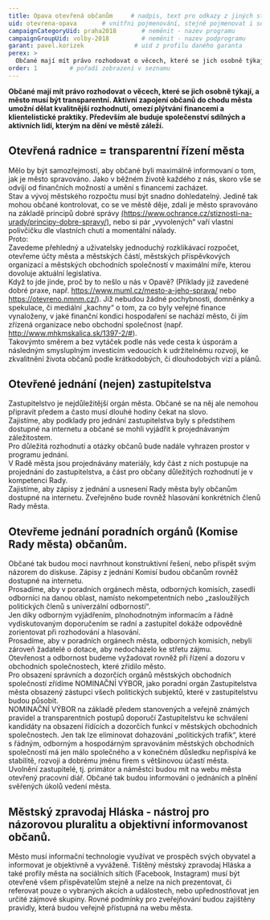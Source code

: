 ```yaml
---
title: Opava otevřená občanům     # nadpis, text pro odkazy z jiných stranek
uid: otevrena-opava       # vnitřni pojmenování, stejně pojmenovat i soubor
campaignCategoryUid: praha2018       # neměnit - nazev programu
campaignGroupUid: volby-2018         # neměnit - nazev podprogramu
garant: pavel.korizek              # uid z profilu daného garanta
perex: >
  Občané mají mít právo rozhodovat o věcech, které se jich osobně týkají, a město musí být transparentní. Aktivní zapojení občanů do chodu města umožní dělat kvalitnější rozhodnutí, omezí plýtvání financemi a klientelistické praktiky.
order: 1         # pořadí zobrazení v seznamu
---
```


**Občané mají mít právo rozhodovat o věcech, které se jich osobně týkají, a město musí být transparentní. Aktivní zapojení občanů do chodu města umožní dělat kvalitnější rozhodnutí, omezí plýtvání financemi a klientelistické praktiky. Především ale buduje společenství sdílných a aktivních lidí, kterým na dění ve městě záleží.**    <!-- Zvýrazněný text na začátku  stránky -->

## Otevřená radnice = transparentní řízení města    
 <!-- Nadpis druhé úrovně -->
<p>
Mělo by být samozřejmostí, aby občané byli maximálně informovaní o tom, jak je město spravováno. Jako v běžném životě každého z nás, skoro vše se odvíjí od finančních možností a umění s financemi zacházet.
<br>
Stav a vývoj městského rozpočtu musí být snadno dohledatelný. Jedině tak mohou občané kontrolovat, co se ve městě děje, zdali je město spravováno na základě principů dobré správy <a href="https://www.ochrance.cz/stiznosti-na-urady/principy-dobre-spravy/">(https://www.ochrance.cz/stiznosti-na-urady/principy-dobre-spravy/)</a>, nebo si pár „vyvolených“ vaří vlastní polívčičku dle vlastních chutí a momentální nálady.
<br>
Proto:
<br>
Zavedeme přehledný a uživatelsky jednoduchý rozklikávací rozpočet, otevřeme účty města a městských částí, městských příspěvkových organizací a městských obchodních společností v maximální míře, kterou dovoluje aktuální legislativa.
<br>
Když to jde jinde, proč by to nešlo u nás v Opavě? (Příklady již zavedené dobré praxe, např. <a href="https://www.muml.cz/mesto-a-jeho-sprava/">https://www.muml.cz/mesto-a-jeho-sprava/</a> nebo <a href="https://otevreno.nmnm.cz/">https://otevreno.nmnm.cz/</a>). Již nebudou žádné pochybnosti, domněnky a spekulace, či mediální „kachny“ o tom, za co byly veřejné finance vynaloženy, v jaké finanční kondici hospodaření se nachází město, či jím zřízená organizace nebo obchodní společnost (např. <a href="http://www.mhkmskalica.sk/1397-2/#">http://www.mhkmskalica.sk/1397-2/#</a>).
<br> 
Takovýmto směrem a bez vytáček podle nás vede cesta k úsporám a následným smysluplným investicím vedoucích k udržitelnému rozvoji, ke zkvalitnění života občanů podle krátkodobých, či dlouhodobých vizí a plánů.
</p>

## Otevřené jednání (nejen) zastupitelstva
<p>
Zastupitelstvo je nejdůležitější orgán města. Občané se na něj ale nemohou připravit předem a často musí dlouhé hodiny čekat na slovo.
<br> 
Zajistíme, aby podklady pro jednání zastupitelstva byly s předstihem dostupné na internetu a občané se mohli vyjádřit k projednávaným záležitostem.
<br> 
Pro důležitá rozhodnutí a otázky občanů bude nadále vyhrazen prostor v programu jednání.
<br> 
V Radě města jsou projednávány materiály, kdy část z nich postupuje na projednání do zastupitelstva, a část pro občany důležitých rozhodnutí je v kompetenci Rady.
<br> 
Zajistíme, aby zápisy z jednání a usnesení Rady města byly občanům dostupné na internetu. Zveřejněno bude rovněž hlasování konkrétních členů Rady města.
</p>

## Otevřeme jednání poradních orgánů (Komise Rady města) občanům.

<p>
Občané tak budou moci navrhnout konstruktivní řešení, nebo přispět svým názorem do diskuse. Zápisy z jednání Komisí budou občanům rovněž dostupné na internetu.
<br>
Prosadíme, aby v poradních orgánech města, odborných komisích, zasedli odborníci na danou oblast, namísto nekompetentních nebo „zasloužilých politických členů s univerzální odborností“.
<br> 
Jen díky odborným vyjádřením, plnohodnotným informacím a řádně vydiskutovaným doporučením se radní a zastupitel dokáže odpovědně zorientovat při rozhodování a hlasování.
<br>
Prosadíme, aby v poradních orgánech města, odborných komisích, nebyli zároveň žadatelé o dotace, aby nedocházelo ke střetu zájmu.
<br>
Otevřenost a odbornost budeme vyžadovat rovněž při řízení a dozoru v obchodních společnostech, které zřídilo město. 
<br>
Pro obsazení správních a dozorčích orgánů městských obchodních společností zřídíme NOMINAČNÍ VÝBOR, jako poradní orgán Zastupitelstva města obsazený zástupci všech politických subjektů, které v zastupitelstvu budou působit.
<br>
NOMINAČNÍ VÝBOR na základě předem stanovených a veřejně známých pravidel a transparentních postupů doporučí Zastupitelstvu ke schválení kandidáty na obsazení řídících a dozorčích funkcí v městských obchodních společnostech. Jen tak lze eliminovat dohazování „politických trafik“, které s řádným, odborným a hospodárným spravováním městských obchodních společností má jen málo společného a v konečném důsledku nepřispívá ke stabilitě, rozvoji a dobrému jménu firem s většinovou účastí města.
<br>
Uvolnění zastupitelé, tj. primátor a náměstci budou mít na webu města otevřený pracovní diář. Občané tak budou informováni o jednáních a plnění svěřených úkolů vedení města.
</p>

## Městský zpravodaj Hláska - nástroj pro názorovou pluralitu a objektivní informovanost občanů.
<p>
Město musí informační technologie využívat ve prospěch svých obyvatel a informovat je objektivně a vyváženě. Tištěný městský zpravodaj Hláska a také profily města na sociálních sítích (Facebook, Instagram) musí být otevřené všem přispěvatelům stejně a nelze na nich prezentovat, či referovat pouze o vybraných akcích a událostech, nebo upřednostňovat jen určité zájmové skupiny. Rovné podmínky pro zveřejňování budou zajištěny pravidly, která budou veřejně přístupná na webu města.
</p>



